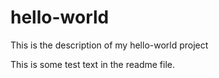 # hello-world
This is the description of my hello-world project

This is some test text in the readme file.
